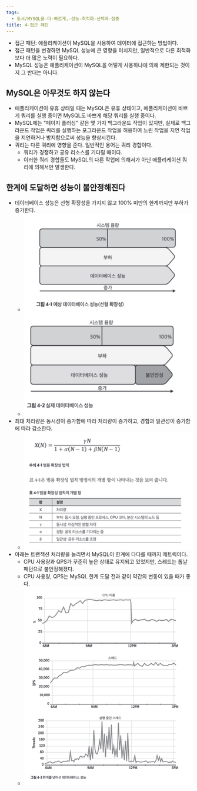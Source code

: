 ```yaml
---
tags:
  - 도서/MYSQL을-더-빠르게,-성능-최적화-선택과-집중
title: 4-접근 패턴
---
```




- 접근 패턴: 애플리케이션이 MySQL을 사용하여 데이터에 접근하는 방법이다.
- 접근 패턴을 변경하면 MySQL 성능에 큰 영향을 미치지만, 일반적으로 다른 최적화보다 더 많은 노력이 필요하다.
- MySQL 성능은 애플리케이션이 MySQL을 어떻게 사용하냐에 의해 제한되는 것이지 그 반대는 아니다.

## MySQL은 아무것도 하지 않는다

- 애플리케이션이 유휴 상태일 때는 MySQL은 유휴 상태이고, 애플리케이션이 바쁘게 쿼리를 실행 중이면 MySQL도 바쁘게 해당 쿼리를 실행 중이다.
- MySQL에는 "페이지 플러싱" 같은 몇 가지 백그라운드 작업이 있지만, 실제로 백그라운드 작업은 쿼리를 실행하는 포그라운드 작업을 허용하여 느린 작업을 지연 작업을 지연하거나 방지함으로써 성능을 향상시킨다.
- 쿼리는 다른 쿼리에 영향을 준다. 일반적인 용어는 쿼리 경합이다.
	- 쿼리가 경쟁하고 공유 리소스를 기다릴 때이다.
	- 이러한 쿼리 경합들도 MySQL의 다른 작업에 의해서가 아닌 애플리케이션 쿼리에 의해서만 발생한다.

## 한계에 도달하면 성능이 불안정해진다

- 데이터베이스 성능은 선형 확장성을 가지지 않고 100% 미만의 한계까지만 부하가 증가한다.
	- ![](assets/Pasted%20image%2020240619120239.png)
	- ![](assets/Pasted%20image%2020240619120245.png)
- 최대 처리량은 동시성이 증가함에 따라 처리량이 증가하고, 경합과 일관성이 증가함에 따라 감소한다.
	- ![](assets/Pasted%20image%2020240619120449.png)
- 아래는 트랜잭션 처리량을 늘리면서 MySQL이 한계에 다다를 때까지 메트릭이다.
	- CPU 사용량과 QPS가 꾸준히 높은 상태로 유지되고 있었지만, 스레드는 톱날 패턴으로 불안정해졌다.
	- CPU 사용량, QPS는 MySQL 한계 도달 전과 같이 약간의 변동이 있을 때가 좋다.
	- ![](assets/Pasted%20image%2020240619120928.png)
